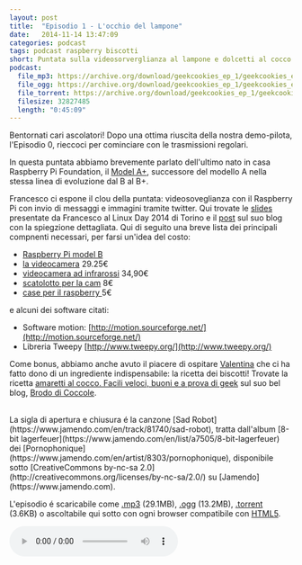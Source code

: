```yaml
---
layout: post
title:  "Episodio 1 - L'occhio del lampone"
date:   2014-11-14 13:47:09
categories: podcast
tags: podcast raspberry biscotti
short: Puntata sulla videosorverglianza al lampone e dolcetti al cocco 
podcast:
  file_mp3: https://archive.org/download/geekcookies_ep_1/geekcookies_ep_1.mp3
  file_ogg: https://archive.org/download/geekcookies_ep_1/geekcookies_ep_1.ogg
  file_torrent: https://archive.org/download/geekcookies_ep_1/geekcookies_ep_1_archive.torrent
  filesize: 32827485
  length: "0:45:09"
---
```

 
Bentornati cari ascolatori! Dopo una ottima riuscita della nostra demo-pilota, l'Episodio 0, rieccoci per cominciare con le trasmissioni regolari.

In questa puntata abbiamo brevemente parlato dell'ultimo nato in casa Raspberry Pi Foundation, il [Model A+][raspberryaplus], successore del modello A nella stessa linea di evoluzione dal B al B+.

Francesco ci espone il clou della puntata: videosoveglianza con il Raspberry Pi con  invio di messaggi e immagini tramite twitter. Qui trovate le [slides][slidesfrancesco] presentate da Francesco al Linux Day 2014 di Torino e il [post][blogfrancesco] sul suo blog con la spiegzione dettagliata.
Qui di seguito una breve lista dei principali compnenti necessari, per farsi un'idea del costo:

- [Raspberry Pi model B](http://www.amazon.it/Raspberry-Pi-Model-Plus-512MB/dp/B00LPESRUK/ref=sr_1_1?ie=UTF8&qid=1415622181&sr=8-1&keywords=raspberry+pi) 
- [la videocamera](http://www.amazon.it/Raspberry-Pi-100003-Modulo-telecamera/dp/B00E1GGE40/ref=sr_1_11?ie=UTF8&qid=1415622181&sr=8-11&keywords=raspberry+pi) 29.25€
- [videocamera ad infrarossi](http://www.amazon.it/Raspberry-Pi-NoIR-Infrared-Camera/dp/B00G9AZ79O/ref=sr_1_47?ie=UTF8&qid=1415622297&sr=8-47&keywords=raspberry+pi+B) 34,90€ 
- [scatolotto per la cam](http://www.amazon.it/Camera-Case-Raspberry-Pi-Trasparente/dp/B00IJZJWTI/ref=sr_1_5?ie=UTF8&qid=1415622722&sr=8-5&keywords=raspberry+pi+camera+case) 8€ 
- [case per il raspberry ](http://www.amazon.it/Raspberry-Pi-Modello-Plus-Black/dp/B00MQWQT0A/ref=sr_1_12?ie=UTF8&qid=1415622800&sr=8-12&keywords=raspberry+pi+case) 5€

e alcuni dei software citati:

* Software motion: [http://motion.sourceforge.net/](http://motion.sourceforge.net/)
* Libreria Tweepy [http://www.tweepy.org/](http://www.tweepy.org/) 

Come bonus, abbiamo anche avuto il piacere di ospitare [Valentina](https://twitter.com/valefatina) che ci ha fatto dono di un ingrediente indispensabile: la ricetta dei biscotti! Trovate la ricetta [amaretti al cocco. Facili veloci, buoni e a prova di geek][biscottivale] sul suo bel blog, [Brodo di Coccole](http://www.brododicoccole.com/).

<br />
La sigla di apertura e chiusura é la canzone [Sad Robot](https://www.jamendo.com/en/track/81740/sad-robot), tratta dall'album [8-bit lagerfeuer](https://www.jamendo.com/en/list/a7505/8-bit-lagerfeuer) dei [Pornophonique](https://www.jamendo.com/en/artist/8303/pornophonique), disponibile sotto [CreativeCommons by-nc-sa 2.0](http://creativecommons.org/licenses/by-nc-sa/2.0/) su [Jamendo](https://www.jamendo.com).

L'episodio é scaricabile come [.mp3]({{page.podcast.file_mp3}}) (29.1MB), [.ogg]({{page.podcast.file_ogg}}) (13.2MB), [.torrent]({{page.podcast.file_torrent}}) (3.6KB) o ascoltabile qui sotto con ogni browser compatibile con [HTML5](http://html5test.com/).


<!--HTML5 audio player,see http://www.bloggerbuster.com/2012/07/how-to-add-music-player-in-blogspot.html-->
<audio controls> 
<source src="{{page.podcast.file}}" /> 
If you cannot see the audio controls, your browser does not support the audio element 
</audio>

[raspberryaplus]: http://www.raspberrypi.org/products/model-a-plus/
[slidesfrancesco]: http://www.slideshare.net/cesco_78/linux-day-2014-talk-su-videosorveglianza-con-raspberry-pi
[blogfrancesco]: http://www.iltucci.com/blog/category/progetti/videosorveglianza-con-raspberry-pi/
[biscottivale]: http://www.brododicoccole.com/dolcetti-di-amaretti-al-cocco/



